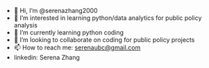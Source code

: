 - 👋 Hi, I’m @serenazhang2000
- 👀 I’m interested in learning python/data analytics for public policy analysis 
- 🌱 I’m currently learning python coding 
- 💞️ I’m looking to collaborate on coding for public policy projects 
- 📫 How to reach me: serenaubc@gmail.com 
- linkedin: Serena Zhang

<!---
serenazhang2000/serenazhang2000 is a ✨ special ✨ repository because its `README.md` (this file) appears on your GitHub profile.
You can click the Preview link to take a look at your changes.
--->
